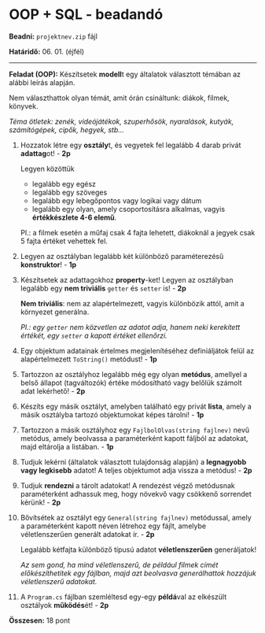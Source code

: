 # OOP + SQL - beadandó

**Beadni:** `projektnev.zip` fájl

**Határidő:** 06. 01. (éjfél)

---

**Feladat (OOP):** Készítsetek **modell**t egy általatok választott témában az alábbi leírás alapján.

Nem választhattok olyan témát, amit órán csináltunk: diákok, filmek, könyvek.

*Téma ötletek: zenék, videójátékok, szuperhősök, nyaralások, kutyák, számítógépek, cipők, hegyek, stb...*

1. Hozzatok létre egy **osztály**t, és vegyetek fel legalább 4 darab privát **adattag**ot! - **2p**
   	
	Legyen közöttük
	- legalább egy egész
	- legalább egy szöveges
	- legalább egy lebegőpontos vagy logikai vagy dátum
	- legalább egy olyan, amely csoportosításra alkalmas, vagyis **értékkészlete 4-6 elemű**.

	Pl.: a filmek esetén a műfaj csak 4 fajta lehetett, diákoknál a jegyek csak 5 fajta értéket vehettek fel.

2. Legyen az osztályban legalább két különböző paraméterezésű **konstruktor**! - **1p**

3. Készítsetek az adattagokhoz **property**-ket! Legyen az osztályban legalább egy **nem triviális** `getter` és `setter` is! - **2p**
   
   **Nem triviális**: nem az alapértelmezett, vagyis különbözik attól, amit a környezet generálna.
   
   *Pl.: egy `getter` nem közvetlen az adatot adja, hanem neki kerekített értékét, egy `setter` a kapott értéket ellenőrzi.*

4. Egy objektum adatainak értelmes megjelenítéséhez definiáljátok felül az alapértelmezett `ToString()` metódust! - **1p**

5. Tartozzon az osztályhoz legalább még egy olyan **metódus**, amellyel a belső állapot (tagváltozók) értéke módosítható vagy belőlük számolt adat lekérhető! - **2p**

6. Készíts egy másik osztályt, amelyben található egy privát **lista**, amely a másik osztályba tartozó objektumokat képes tárolni! - **1p**

7. Tartozzon a másik osztályhoz egy `FajlbolOlvas(string fajlnev)` nevű metódus, amely beolvassa a paraméterként kapott fáljból az adatokat, majd eltárolja a listában. - **1p**

8. Tudjuk lekérni (általatok választott tulajdonság alapján) a **legnagyobb vagy legkisebb** adatot! A teljes objektumot adja vissza a metódus! - **2p**

9. Tudjuk **rendezni** a tárolt adatokat! A rendezést végző metódusnak paraméterként adhassuk meg, hogy növekvő vagy csökkenő sorrendet kérünk! - **2p**

11. Bővítsétek az osztályt egy `General(string fajlnev)` metódussal, amely a paraméterként kapott néven létrehoz egy fájlt, amelybe véletlenszerűen generált adatokat ír. - **2p**
    
      Legalább kétfajta különböző típusú adatot **véletlenszerűen** generáljatok!

      *Az sem gond, ha mind véletlenszerű, de például filmek címét előkészíthetitek egy fájlban, majd azt beolvasva generálhattok hozzájuk véletlenszerű adatokat.*

12. A `Program.cs` fájlban szemléltesd egy-egy **példá**val az elkészült osztályok **működés**ét! - **2p**

**Összesen:** 18 pont
